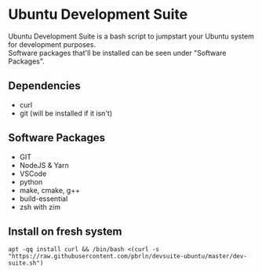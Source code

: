 # Ubuntu Development Suite

Ubuntu Development Suite is a bash script to jumpstart your Ubuntu system for development purposes.  
Software packages that'll be installed can be seen under "Software Packages".

## Dependencies
- curl
- git (will be installed if it isn't)

## Software Packages
- GIT
- NodeJS & Yarn
- VSCode
- python
- make, cmake, g++
- build-essential
- zsh with zim

## Install on fresh system
```apt -qq install curl && /bin/bash <(curl -s "https://raw.githubusercontent.com/pbrln/devsuite-ubuntu/master/dev-suite.sh")```